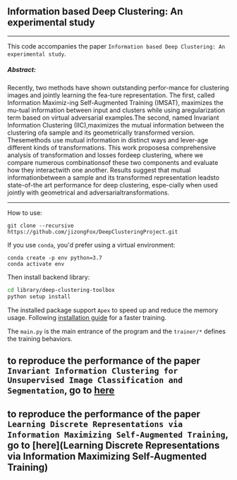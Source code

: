 ## Information based Deep Clustering: An experimental study
___
This code accompanies the paper `Information based Deep Clustering: An experimental study`.

##### Abstract:
Recently, two methods have shown outstanding perfor-mance for clustering images and jointly learning the fea-ture representation.  The first, called Information Maximiz-ing Self-Augmented Training (IMSAT), maximizes the mu-tual information between input and clusters while using aregularization term based on virtual adversarial examples.The second, named Invariant Information Clustering (IIC),maximizes the mutual information between the clustering ofa sample and its geometrically transformed version.  Thesemethods use mutual information in distinct ways and lever-age different kinds of transformations.  This work proposesa comprehensive analysis of transformation and losses fordeep clustering, where we compare numerous combinationsof  these  two  components  and  evaluate  how  they  interactwith one another.  Results suggest that mutual informationbetween a sample and its transformed representation leadsto  state-of-the  art  performance  for  deep  clustering,  espe-cially when used jointly with geometrical and adversarialtransformations.


___
How to use:
```
git clone --recursive https://github.com/jizongFox/DeepClusteringProject.git
```
If you use `conda`, you'd prefer using a virtual environment:    
```
conda create -p env python=3.7
conda activate env
```   
Then install backend library:
```bash
cd library/deep-clustering-toolbox
python setup install
```   
The installed package support `Apex` to speed up and reduce the memory usage. Following [installation guide](https://github.com/NVIDIA/apex)
for a faster training.

The `main.py` is the main entrance of the program and the `trainer/*` defines the training behaviors. 

## to reproduce the performance of the paper `Invariant Information Clustering for Unsupervised Image Classification and Segmentation`, go to [here](https://github.com/jizongFox/DeepClusteringProject/blob/master/baseline/run_baseline.sh)
## to reproduce the performance of the paper `Learning Discrete Representations via Information Maximizing Self-Augmented Training`, go to [here](Learning Discrete Representations via Information Maximizing Self-Augmented Training)
